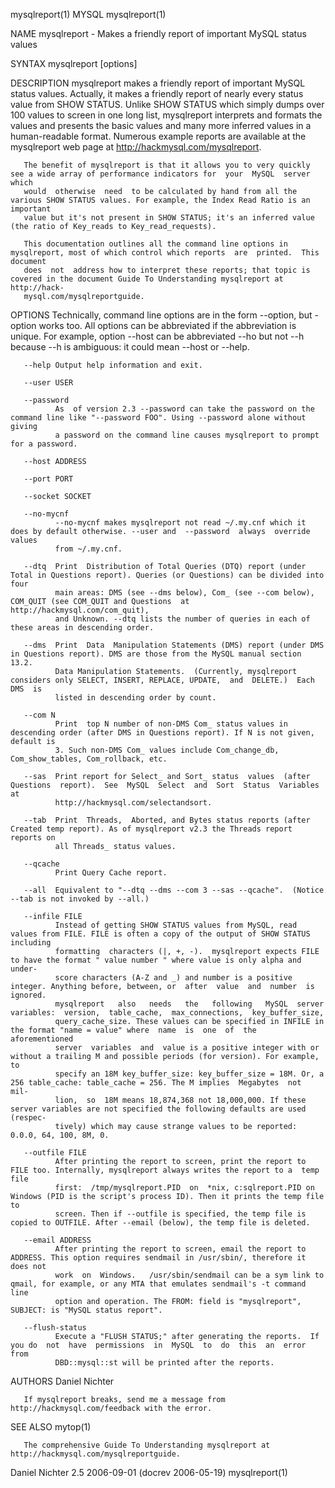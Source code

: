 mysqlreport(1)                                                         MYSQL                                                        mysqlreport(1)

NAME
       mysqlreport - Makes a friendly report of important MySQL status values

SYNTAX
       mysqlreport [options]

DESCRIPTION
       mysqlreport  makes  a  friendly  report of important MySQL status values. Actually, it makes a friendly report of nearly every status value
       from SHOW STATUS.  Unlike SHOW STATUS which simply dumps over 100 values to screen in one long list, mysqlreport interprets and formats the
       values  and  presents  the basic values and many more inferred values in a human-readable format. Numerous example reports are available at
       the mysqlreport web page at http://hackmysql.com/mysqlreport.

       The benefit of mysqlreport is that it allows you to very quickly see a wide array of performance indicators for  your  MySQL  server  which
       would  otherwise  need  to be calculated by hand from all the various SHOW STATUS values. For example, the Index Read Ratio is an important
       value but it's not present in SHOW STATUS; it's an inferred value (the ratio of Key_reads to Key_read_requests).

       This documentation outlines all the command line options in mysqlreport, most of which control which reports  are  printed.  This  document
       does  not  address how to interpret these reports; that topic is covered in the document Guide To Understanding mysqlreport at http://hack‐
       mysql.com/mysqlreportguide.

OPTIONS
       Technically, command line options are in the form --option, but -option works too. All options can be abbreviated if  the  abbreviation  is
       unique. For example, option --host can be abbreviated --ho but not --h because --h is ambiguous: it could mean --host or --help.

       --help Output help information and exit.

       --user USER

       --password
              As  of version 2.3 --password can take the password on the command line like "--password FOO". Using --password alone without giving
              a password on the command line causes mysqlreport to prompt for a password.

       --host ADDRESS

       --port PORT

       --socket SOCKET

       --no-mycnf
              --no-mycnf makes mysqlreport not read ~/.my.cnf which it does by default otherwise. --user and  --password  always  override  values
              from ~/.my.cnf.

       --dtq  Print  Distribution of Total Queries (DTQ) report (under Total in Questions report). Queries (or Questions) can be divided into four
              main areas: DMS (see --dms below), Com_ (see --com below), COM_QUIT (see COM_QUIT and Questions  at  http://hackmysql.com/com_quit),
              and Unknown. --dtq lists the number of queries in each of these areas in descending order.

       --dms  Print  Data  Manipulation Statements (DMS) report (under DMS in Questions report). DMS are those from the MySQL manual section 13.2.
              Data Manipulation Statements.  (Currently, mysqlreport considers only SELECT, INSERT, REPLACE, UPDATE,  and  DELETE.)  Each  DMS  is
              listed in descending order by count.

       --com N
              Print  top N number of non-DMS Com_ status values in descending order (after DMS in Questions report). If N is not given, default is
              3. Such non-DMS Com_ values include Com_change_db, Com_show_tables, Com_rollback, etc.

       --sas  Print report for Select_ and Sort_ status  values  (after  Questions  report).  See  MySQL  Select  and  Sort  Status  Variables  at
              http://hackmysql.com/selectandsort.

       --tab  Print  Threads,  Aborted, and Bytes status reports (after Created temp report). As of mysqlreport v2.3 the Threads report reports on
              all Threads_ status values.

       --qcache
              Print Query Cache report.

       --all  Equivalent to "--dtq --dms --com 3 --sas --qcache".  (Notice --tab is not invoked by --all.)

       --infile FILE
              Instead of getting SHOW STATUS values from MySQL, read values from FILE. FILE is often a copy of the output of SHOW STATUS including
              formatting  characters (|, +, -).  mysqlreport expects FILE to have the format " value number " where value is only alpha and under‐
              score characters (A-Z and _) and number is a positive integer. Anything before, between, or  after  value  and  number  is  ignored.
              mysqlreport   also   needs   the   following   MySQL  server  variables:  version,  table_cache,  max_connections,  key_buffer_size,
              query_cache_size. These values can be specified in INFILE in the format "name = value" where  name  is  one  of  the  aforementioned
              server  variables  and  value is a positive integer with or without a trailing M and possible periods (for version). For example, to
              specify an 18M key_buffer_size: key_buffer_size = 18M. Or, a 256 table_cache: table_cache = 256. The M implies  Megabytes  not  mil‐
              lion,  so  18M means 18,874,368 not 18,000,000. If these server variables are not specified the following defaults are used (respec‐
              tively) which may cause strange values to be reported: 0.0.0, 64, 100, 8M, 0.

       --outfile FILE
              After printing the report to screen, print the report to FILE too. Internally, mysqlreport always writes the report to a  temp  file
              first:  /tmp/mysqlreport.PID  on  *nix, c:sqlreport.PID on Windows (PID is the script's process ID). Then it prints the temp file to
              screen. Then if --outfile is specified, the temp file is copied to OUTFILE. After --email (below), the temp file is deleted.

       --email ADDRESS
              After printing the report to screen, email the report to ADDRESS. This option requires sendmail in /usr/sbin/, therefore it does not
              work  on  Windows.   /usr/sbin/sendmail can be a sym link to qmail, for example, or any MTA that emulates sendmail's -t command line
              option and operation. The FROM: field is "mysqlreport", SUBJECT: is "MySQL status report".

       --flush-status
              Execute a "FLUSH STATUS;" after generating the reports.  If you do  not  have  permissions  in  MySQL  to  do  this  an  error  from
              DBD::mysql::st will be printed after the reports.

AUTHORS
       Daniel Nichter

       If mysqlreport breaks, send me a message from http://hackmysql.com/feedback with the error.

SEE ALSO
       mytop(1)

       The comprehensive Guide To Understanding mysqlreport at http://hackmysql.com/mysqlreportguide.

Daniel Nichter                                          2.5 2006-09-01 (docrev 2006-05-19)                                          mysqlreport(1)
